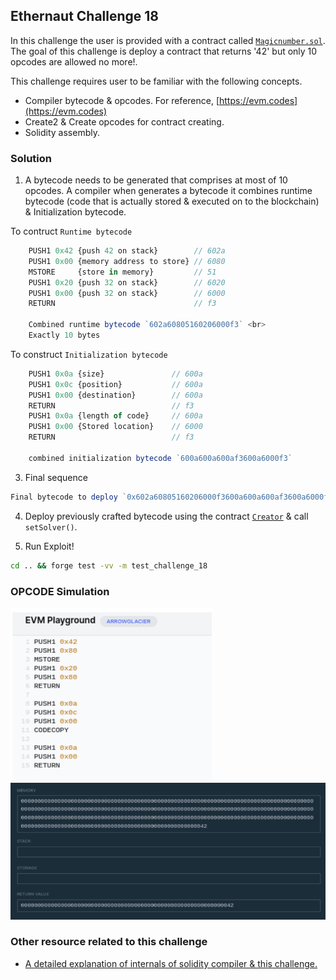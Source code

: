 ## Ethernaut Challenge 18

In this challenge the user is provided with a contract called [`Magicnumber.sol`](./Magicnumber.sol). The goal of this challenge is deploy a contract that returns '42' but only 10 opcodes are allowed no more!.

This challenge requires user to be familiar with the following concepts.
- Compiler bytecode & opcodes. For reference, [https://evm.codes](https://evm.codes)
- Create2 & Create opcodes for contract creating.
- Solidity assembly.

### Solution
1. A bytecode needs to be generated that comprises at most of 10 opcodes. A compiler when generates a bytecode it combines runtime bytecode (code that is actually stored & executed on to the blockchain) & Initialization bytecode. 

To contruct `Runtime bytecode`
```js
    PUSH1 0x42 {push 42 on stack}        // 602a
    PUSH1 0x00 {memory address to store} // 6080
    MSTORE     {store in memory}         // 51
    PUSH1 0x20 {push 32 on stack}        // 6020
    PUSH1 0x00 {push 32 on stack}        // 6000
    RETURN                               // f3

    Combined runtime bytecode `602a60805160206000f3` <br>
    Exactly 10 bytes
```
To construct `Initialization bytecode`
```js
    PUSH1 0x0a {size}               // 600a
    PUSH1 0x0c {position}           // 600a
    PUSH1 0x00 {destination}        // 600a
    RETURN                          // f3
    PUSH1 0x0a {length of code}     // 600a
    PUSH1 0x00 {Stored location}    // 6000
    RETURN                          // f3

    combined initialization bytecode `600a600a600af3600a6000f3`
```
3. Final sequence
```js
Final bytecode to deploy `0x602a60805160206000f3600a600a600af3600a6000f3`
```
4. Deploy previously crafted bytecode using the contract [`Creator`](./MagicNumber.sol) & call `setSolver()`.

1. Run Exploit!
```sh
cd .. && forge test -vv -m test_challenge_18
```

### OPCODE Simulation
![EVM OPCODE simulation](./assets/s1.png)
![EVM OPCODE execution](./assets/s2.png)

### Other resource related to this challenge
- [A detailed explanation of internals of solidity compiler & this challenge.](https://medium.com/coinmonks/ethernaut-lvl-19-magicnumber-walkthrough-how-to-deploy-contracts-using-raw-assembly-opcodes-c50edb0f71a2)